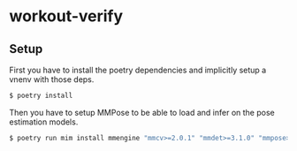 # workout-verify

## Setup
First you have to install the poetry dependencies and implicitly setup a vnenv with those deps.

```Bash
$ poetry install
```

Then you have to setup MMPose to be able to load and infer on the pose estimation models.

```Bash
$ poetry run mim install mmengine "mmcv>=2.0.1" "mmdet>=3.1.0" "mmpose>=1.1.0"
```
